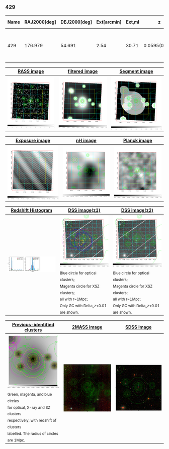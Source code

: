 <div STYLE="page-break-after: always;"></div>

### 429

|Name|RAJ2000[deg]|DEJ2000[deg] |Ext[arcmin]| Ext,ml | z | z_src| C|GC(XSZ,Delta_z<0.01)| GC(OPT,Delta_z<0.01)|GC| R_sig[arcmin] | R500[arcmin] | R500[Mpc]| CRsig[c/s] | CR500[c/s] |L500[1E44 erg/s]|F500[1E-12 erg/s/cm^2]| M500[1E14 Msun]|Tx[keV]|Cnt_sig|Beta|Rc[arcmin]|Comment|Alias|
|---|---|---|---|---|---|------|---|--------|---------|----------|---|---|---|---|---|---|---|---|---|---|---|---|---|---|
|429| 176.979| 54.691| 2.54| 30.71| 0.0595(0.005)| z1, z_xsz| B| L03| A, N, W| A, F20, L03, N, SPI, W| 20.256| 11.728| 0.809| 0.371(0.061)| 0.347(0.057)| 0.575(0.098)| 6.771(1.160)| 1.60(0.14)| 2.91(0.16)| 148.3| 0.512(-0.009+0.020)| 3.479(-0.346+0.485)| -| t099|

|[RASS image](../image/429/429_img.pdf)|[filtered image](../image/429/429_fil.pdf)|[Segment image](../image/429/429_seg.pdf)|
|-------------------|--------------------|-------------------|
| <img src="../image/429/429_img.png" width="300">  | <img src="../image/429/429_fil.png" width="300">   | <img src="../image/429/429_seg.png" width="300">  |

|[Exposure image](../image/429/429_mex.pdf)| [nH image](../image/429/429_nh.pdf)| [Planck image](../image/429/429_p.pdf)|
|-------------------|--------------------|-------------------|
|<img src="../image/429/429_mex.png" width="300">   | <img src="../image/429/429_nh.png" width="300">    | <img src="../image/429/429_p.png" width="300"> |

|[Redshift Histogram](../image/429/429_zg.pdf) | [DSS image(z1)](../image/429/429_dss_z1.pdf)      |  [DSS image(z2)](../image/429/429_dss_z2.pdf)    |
|-------------------|--------------------|-------------------|
|<img src="../image/429/429_zg.png" width="300"> |<img src="../image/429/429_dss_z1.png" width="300"> <sub><br>Blue circle for optical clusters; <br>Magenta circle for XSZ clusters; <br>all with r=1Mpc; <br>Only GC with Delta_z<0.01 are shown. </sub>| <img src="../image/429/429_dss_z2.png" width="300"><sub><br>Blue circle for optical clusters; <br>Magenta circle for XSZ clusters; <br>all with r=1Mpc; <br>Only GC with Delta_z<0.01 are shown. </sub> |

|[Previous-identified clusters](../image/429/429_gc.pdf) | [2MASS image](../image/429/429_2mass.pdf)      |[SDSS image](../image/429/429_sdss.pdf)   |
|-------------------|-------------------|-------------------|
|<img src=../image/429/429_gc.png width="300"> <br><sub>Green, magenta, and blue circles <br>for optical, X-ray and SZ clusters <br>respectively, with redshift of clusters <br>labelled. The radius of circles <br>are 1Mpc.</sub>|<img src="../image/429/429_2mass.png" width="300">  | <img src="../image/429/429_sdss.png" width="300">  |




